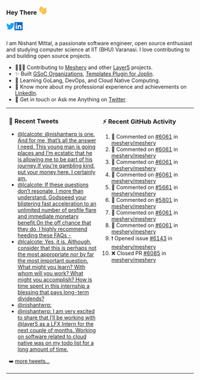 ### Hey There <img src="./assets/wave.gif" width="25px">
<a href="http://urls.nishantwrp.com/github-to-twitter" target="_blank">
  <img align="left" alt="Nishant's Twitter" width="22px" src="./assets/twitter.svg" />
</a>
<a href="http://urls.nishantwrp.com/github-to-linkedin" target="_blank">
  <img align="left" alt="Nishant's LinkedIn" width="22px" src="./assets/linkedin.svg" />
</a>
<a href="http://urls.nishantwrp.com/github-to-site" target="_blank">
  <img align="left" alt="Nishant's Site" width="22px" src="./assets/globe.svg" />
</a>
<br /><br />

I am Nishant Mittal, a passionate software engineer, open source enthusiast and studying computer science at IIT (BHU) Varanasi. I love contributing to and building open source projects.

- 👨🏽‍💻 Contributing to [Meshery](https://meshery.io/) and other [Layer5](https://layer5.io/) projects.
- ✨ Built [GSoC Organizations](https://www.gsocorganizations.dev/), [Templates Plugin for Joplin](https://github.com/joplin/plugin-templates).
- 🌱 Learning GoLang, DevOps, and Cloud Native Computing.
- 🚀 Know more about my professional experience and achievements on [LinkedIn](http://urls.nishantwrp.com/github-to-linkedin).
- 💬 Get in touch or Ask me Anything on [Twitter](http://urls.nishantwrp.com/github-to-twitter).

<table><tr>
<td valign="top" width="50%">

### 📱 Recent Tweets
<!-- TWITTER:START -->
- [@lcalcote: @nishantwrp is one. And for me, that’s all the answer I need. This young man is going places and I’m ecstatic that he is allowing me to be part of his journey.If you’re gambling kind, put your money here. I certainly am.](https://rss.app/articles/cb4e791f6f6d729c074351566bd3a7c508111d6e133cb3edc1ed931fca9573c6f60ab61368ddd86ef2a66875da17099761dd6ee6c01473)
- [@lcalcote: If these questions don’t resonate, I more than understand. Godspeed your blistering fast acceleration to an unlimited number of profile flare and immediate monetary benefit.On the off chance that they do, I highly recommend heeding these FAQs -](https://rss.app/articles/cb4e791f6f6d729c074351566bd3a7c508111d6e133cb3edc1ed931fca9573c6f60ab61368ddd86ef2a66a7fdb140a9467dc6ae8c0137c)
- [@lcalcote: Yes, it is. Although, consider that this is perhaps not the most appropriate nor by far the most important question. What might you learn? With whom will you work? What might you accomplish? How is time spent in this internship a blessing that pays long-term dividends?](https://rss.app/articles/cb4e791f6f6d729c074351566bd3a7c508111d6e133cb3edc1ed931fca9573c6f60ab61368ddd86ef2a16d7edd140f9465d36ae9c7167c)
- [@nishantwrp:](https://rss.app/articles/cb4e791f6f6d729c074351566bd3a7c508111d6e1136a1e9c3ec930d979628d4f61eb1492ac7df6df5a7637ade170f9a62dc6ae5c01779158c)
- [@nishantwrp: I am very excited to share that I’ll be working with @layer5 as a LFX Intern for the next couple of months. Working on software related to cloud native was on my todo list for a long amount of time.](https://rss.app/articles/cb4e791f6f6d729c074351566bd3a7c508111d6e1136a1e9c3ec930d979628d4f61eb1492ac7df6df5a7637bd613089a62d569e8c7117c1d89)
<!-- TWITTER:END -->
➡️ [more tweets...](http://urls.nishantwrp.com/github-to-twitter)

</td>
<td valign="top" width="50%">

### ⚡ Recent GitHub Activity
<!--RECENT_ACTIVITY:start-->
1. 💬 Commented on [#6061](https://github.com/meshery/meshery/pull/6061#issuecomment-1236128804) in [meshery/meshery](https://github.com/meshery/meshery)
2. 💬 Commented on [#6061](https://github.com/meshery/meshery/pull/6061#issuecomment-1236086638) in [meshery/meshery](https://github.com/meshery/meshery)
3. 💬 Commented on [#6061](https://github.com/meshery/meshery/pull/6061#issuecomment-1234792469) in [meshery/meshery](https://github.com/meshery/meshery)
4. 💬 Commented on [#6061](https://github.com/meshery/meshery/pull/6061#discussion_r961092090) in [meshery/meshery](https://github.com/meshery/meshery)
5. 💬 Commented on [#5661](https://github.com/meshery/meshery/pull/5661#discussion_r961089052) in [meshery/meshery](https://github.com/meshery/meshery)
6. 💬 Commented on [#5801](https://github.com/meshery/meshery/issues/5801#issuecomment-1234215856) in [meshery/meshery](https://github.com/meshery/meshery)
7. 💬 Commented on [#6061](https://github.com/meshery/meshery/pull/6061#discussion_r960576913) in [meshery/meshery](https://github.com/meshery/meshery)
8. 💬 Commented on [#6061](https://github.com/meshery/meshery/pull/6061#issuecomment-1234194118) in [meshery/meshery](https://github.com/meshery/meshery)
9. ❗️ Opened issue [#6143](https://github.com/meshery/meshery/issues/6143) in [meshery/meshery](https://github.com/meshery/meshery)
10. ❌ Closed PR [#6085](https://github.com/meshery/meshery/pull/6085) in [meshery/meshery](https://github.com/meshery/meshery)
<!--RECENT_ACTIVITY:end-->

</td>
</tr></table>
